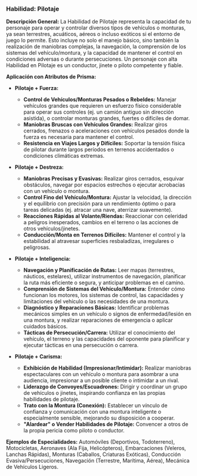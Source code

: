 ### Habilidad: Pilotaje

**Descripción General:**
La Habilidad de Pilotaje representa la capacidad de tu personaje para operar y controlar diversos tipos de vehículos o monturas, ya sean terrestres, acuáticos, aéreos o incluso exóticos si el entorno de juego lo permite. Esto incluye no solo el manejo básico, sino también la realización de maniobras complejas, la navegación, la comprensión de los sistemas del vehículo/montura, y la capacidad de mantener el control en condiciones adversas o durante persecuciones. Un personaje con alta Habilidad en Pilotaje es un conductor, jinete o piloto competente y fiable.

**Aplicación con Atributos de Prisma:**

*   **Pilotaje + Fuerza:**
    *   **Control de Vehículos/Monturas Pesados o Rebeldes:** Manejar vehículos grandes que requieren un esfuerzo físico considerable para operar sus controles (ej. un camión antiguo sin dirección asistida), o controlar monturas grandes, fuertes o difíciles de domar.
    *   **Maniobras Bruscas con Vehículos Grandes:** Realizar giros cerrados, frenazos o aceleraciones con vehículos pesados donde la fuerza es necesaria para mantener el control.
    *   **Resistencia en Viajes Largos y Difíciles:** Soportar la tensión física de pilotar durante largos períodos en terrenos accidentados o condiciones climáticas extremas.

*   **Pilotaje + Destreza:**
    *   **Maniobras Precisas y Evasivas:** Realizar giros cerrados, esquivar obstáculos, navegar por espacios estrechos o ejecutar acrobacias con un vehículo o montura.
    *   **Control Fino del Vehículo/Montura:** Ajustar la velocidad, la dirección y el equilibrio con precisión para un rendimiento óptimo o para tareas delicadas (ej. atracar una nave, aterrizar suavemente).
    *   **Reacciones Rápidas al Volante/Riendas:** Reaccionar con celeridad a peligros inesperados, cambios en el terreno o las acciones de otros vehículos/jinetes.
    *   **Conducción/Monta en Terrenos Difíciles:** Mantener el control y la estabilidad al atravesar superficies resbaladizas, irregulares o peligrosas.

*   **Pilotaje + Inteligencia:**
    *   **Navegación y Planificación de Rutas:** Leer mapas (terrestres, náuticos, estelares), utilizar instrumentos de navegación, planificar la ruta más eficiente o segura, y anticipar problemas en el camino.
    *   **Comprensión de Sistemas del Vehículo/Montura:** Entender cómo funcionan los motores, los sistemas de control, las capacidades y limitaciones del vehículo o las necesidades de una montura.
    *   **Diagnóstico y Reparaciones Básicas:** Identificar problemas mecánicos simples en un vehículo o signos de enfermedad/lesión en una montura, y realizar reparaciones de emergencia o aplicar cuidados básicos.
    *   **Tácticas de Persecución/Carrera:** Utilizar el conocimiento del vehículo, el terreno y las capacidades del oponente para planificar y ejecutar tácticas en una persecución o carrera.

*   **Pilotaje + Carisma:**
    *   **Exhibición de Habilidad (Impresionar/Intimidar):** Realizar maniobras espectaculares con un vehículo o montura para asombrar a una audiencia, impresionar a un posible cliente o intimidar a un rival.
    *   **Liderazgo de Convoyes/Escuadrones:** Dirigir y coordinar un grupo de vehículos o jinetes, inspirando confianza en las propias habilidades de pilotaje.
    *   **Trato con la Montura (Conexión):** Establecer un vínculo de confianza y comunicación con una montura inteligente o especialmente sensible, mejorando su disposición a cooperar.
    *   **"Alardear" o Vender Habilidades de Pilotaje:** Convencer a otros de la propia pericia como piloto o conductor.

**Ejemplos de Especialidades:**
Automóviles (Deportivos, Todoterreno), Motocicletas, Aeronaves (Ala Fija, Helicópteros), Embarcaciones (Veleros, Lanchas Rápidas), Monturas (Caballos, Criaturas Exóticas), Conducción Evasiva/Persecuciones, Navegación (Terrestre, Marítima, Aérea), Mecánica de Vehículos Ligeros.
